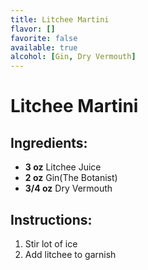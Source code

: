 ```yaml
---
title: Litchee Martini
flavor: []
favorite: false
available: true
alcohol: [Gin, Dry Vermouth]
---
```

# Litchee Martini

## Ingredients:
- **3 oz** Litchee Juice
- **2 oz** Gin(The Botanist)
- **3/4 oz** Dry Vermouth

## Instructions:
1. Stir lot of ice
2. Add litchee to garnish




